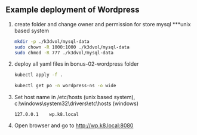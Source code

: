 ## Example deployment of Wordpress

1. create folder and change owner and permission for store mysql ***unix based system
    
    ```bash
    mkdir -p ./k3dvol/mysql-data
    sudo chown -R 1000:1000 ./k3dvol/mysql-data
    sudo chmod -R 777 ./k3dvol/mysql-data
    ```

2. deploy all yaml files in bonus-02-wordpress folder

    ```bash
    kubectl apply -f .
    ```
    ```bash
    kubectl get po -n wordpress-ns -o wide
    ```

3. Set host name in /etc/hosts (unix based system), c:\windows\system32\drivers\etc\hosts (windows)

    ```
    127.0.0.1    wp.k8.local
    ```

4. Open browser and go to http://wp.k8.local:8080